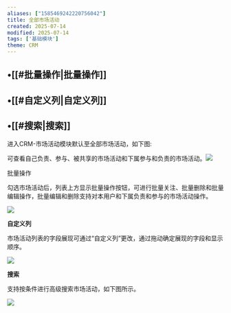 ```yaml
---
aliases: ["1585469242220756042"]
title: 全部市场活动
created: 2025-07-14
modified: 2025-07-14
tags: ['基础模块']
theme: CRM
---
```


## •[[#批量操作|批量操作]]

## •[[#自定义列|自定义列]]

## •[[#搜索|搜索]]

进入CRM-市场活动模块默认至全部市场活动，如下图:

可查看自己负责、参与、被共享的市场活动和下属参与和负责的市场活动。![](58fa1f3fe2b8890d3760d48ecf904f13.jpg)

批量操作

勾选市场活动后，列表上方显示批量操作按钮，可进行批量关注、批量删除和批量编辑操作，批量编辑和删除支持对本用户和下属负责和参与的市场活动操作。

![](3c1444c16a34e142f16b2d3b821cc456.jpg)

**自定义列**

市场活动列表的字段展现可通过“自定义列”更改，通过拖动确定展现的字段和显示顺序。

![](e39ef0961eabd18e5ec12ac9f84ef36a.jpg)

**搜索**

支持按条件进行高级搜索市场活动，如下图所示。

![](00f405769a706f62e2c86db06476cbf5.jpg)